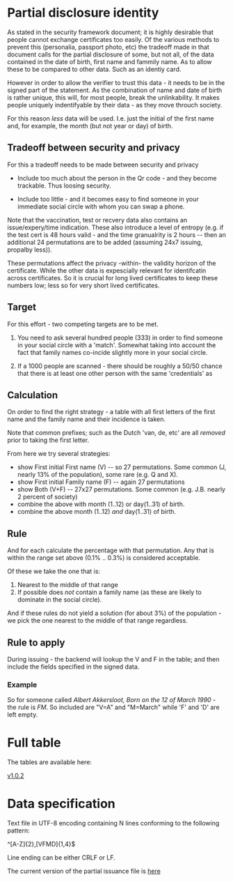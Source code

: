 
# Partial disclosure identity

As stated in the security framework document; it is highly desirable that people cannot
exchange certificates too easily. Of the various methods to prevent this (personalia,
passport photo, etc) the tradeoff made in that document calls for the partial disclosure
of some, but not all, of the data contained in the date of birth, first name and fammily
name. As to allow these to be compared to other data. Such as an identiy card.

However in order to allow the verifier to trust this data - it needs to be in the signed
part of the statement. As the combination of name and date of birth is rather unique, this
will, for most people, break the unlinkability. It makes people uniquely indentifyable
by their data - as they move throuch society.

For this reason *less* data will be used. I.e. just the initial of the first name and, for
example, the month (but not year or day) of birth.

## Tradeoff between security and privacy

For this a tradeoff needs to be made between security and privacy

* Include too much about the person in the Qr code - and they become trackable. Thus 
loosing security.

* Include too little - and it becomes easy to find someone in your immediate social circle
 with whom you can swap a phone.

Note that the vaccination, test or recvery data also contains an issue/expery/time indication. These also
introduce a level of entropy (e.g. if the test cert is 48 hours valid - and the time granualrity is
2 hours -- then an additional 24 permutations are to be added (assuming 24x7 issuing, propalby less)).

These permutations affect the privacy -within- the validity horizon of the certificate. While the other 
data is expescially relevant for identifcatin across certificates. So it is crucial for long lived
certificates to keep these numbers low; less so for very short lived certificates.

## Target

For this effort - two competing targets are to be met.

1. You need to ask several hundred people (333) in order to find someone in your social 
circle with a 'match'. Somewhat taking into account the fact that family names co-incide 
slightly more in your social circle.

1. If a 1000 people are scanned - there should be roughly a 50/50 chance that there is at least one other person with the same 'credentials' as 

## Calculation

On order to find the right strategy - a table with all first letters of the first name and the family name and their incidence is taken.

Note that common prefixes; such as the Dutch 'van, de, etc' are all *removed* prior to taking the first letter.

From here we try several strategies:

* show First initial First name (V) -- so 27 permutations. Some common (J, nearly 13% of the population), some rare (e.g. Q and X).
* show First initial Family name (F) -- again 27 permutations
* show Both (V+F) -- 27x27 permutations. Some common (e.g. J.B. nearly 2 percent of society)
* combine the above with month (1..12) or day(1..31) of birth.
* combine the above month (1..12) *and* day(1..31) of birth.

## Rule

And for each calculate the percentage with that permutation. Any that is within the range set above (0.1% .. 0.3%) is considered acceptable.

Of these we take the one that is:

1. Nearest to the middle of that range
2. If possible does *not* contain a family name (as these are likely to dominate in the social circle).

And if these rules do not yield a solution (for about 3%) of the population - we pick the one nearest to the middle of that range regardless.

## Rule to apply

During issuing - the backend will lookup the V and F in the table; and then include the fields specified in the signed data.

### Example

So for someone called *Albert Akkersloot, Born on the 12 of March 1990* - the rule is *FM*. So included are "V=A" and "M=March" while 'F' and 'D' are left empty.

# Full table

The tables are available here:

[v1.0.2](tables/v1.02.md)

# Data specification

Text file in UTF-8 encoding containing N lines conforming to the following pattern:

^[A-Z]{2},[VFMD]{1,4}$

Line ending can be either CRLF or LF.

The current version of the partial issuance file is [here](lists/partial-issuance-list.v1.02.csv)